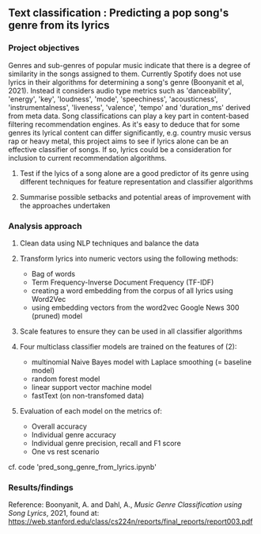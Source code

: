 ## Text classification : Predicting a pop song's genre from its lyrics

### Project objectives

Genres and sub-genres of popular music indicate that there is a degree of similarity in the songs assigned to them. Currently Spotify does not use lyrics in their algorithms for determining a song's genre (Boonyanit et al, 2021). Instead it considers audio type metrics such as 'danceability', 'energy', 'key', 'loudness', 'mode', 'speechiness', 'acousticness', 'instrumentalness', 'liveness', 'valence', 'tempo' and 'duration_ms' derived from meta data. Song classifications can play a key part in content-based filtering recommendation engines. As it's easy to deduce that for some genres its lyrical content can differ significantly, e.g. country music versus rap or heavy metal, this project aims to see if lyrics alone can be an effective classifier of songs. If so, lyrics could be a consideration for inclusion to current recommendation algorithms.

1. Test if the lyics of a song alone are a good predictor of its genre using different techniques for feature representation and classifier algorithms

2. Summarise possible setbacks and potential areas of improvement with the approaches undertaken


### Analysis approach

1. Clean data using NLP techniques and balance the data
   
2. Transform lyrics into numeric vectors using the following methods:
   - Bag of words
   - Term Frequency-Inverse Document Frequency (TF-IDF)
   - creating a word embedding from the corpus of all lyrics using Word2Vec
   - using embedding vectors from the word2vec Google News 300 (pruned) model
     
3. Scale features to ensure they can be used in all classifier algorithms
   
4. Four multiclass classifier models are trained on the features of (2):
   - multinomial Naive Bayes model with Laplace smoothing (= baseline model)
   - random forest model
   - linear support vector machine model
   - fastText (on non-transfomed data)
     
5. Evaluation of each model on the metrics of:
   - Overall accuracy
   - Individual genre accuracy
   - Individual genre precision, recall and F1 score
   - One vs rest scenario

cf. code 'pred_song_genre_from_lyrics.ipynb'

### Results/findings



Reference: Boonyanit, A. and Dahl, A., _Music Genre Classification using Song Lyrics_, 2021, found at: https://web.stanford.edu/class/cs224n/reports/final_reports/report003.pdf
